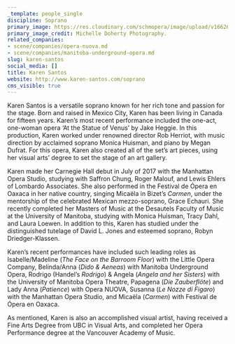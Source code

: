 ```yaml
---
_template: people_single
discipline: Soprano
primary_image: https://res.cloudinary.com/schmopera/image/upload/v1662644546/media/2022/09/KarenSantos_MichelleDohertyPhotography_ewlrtg.jpg
primary_image_credit: Michelle Doherty Photography.
related_companies:
- scene/companies/opera-nuova.md
- scene/companies/manitoba-underground-opera.md
slug: karen-santos
social_media: []
title: Karen Santos
website: http://www.karen-santos.com/soprano
cms_visible: true
---
```

Karen Santos is a versatile soprano known for her rich tone and passion for the stage. Born and raised in Mexico City, Karen has been living in Canada for fifteen years. Karen’s most recent performance included the one-act, one-woman opera ‘At the Statue of Venus’ by Jake Heggie. In this production, Karen worked under renowned director Rob Herriot, with music direction by acclaimed soprano Monica Huisman, and piano by Megan Dufrat. For this opera, Karen also created all of the set’s art pieces, using her visual arts’ degree to set the stage of an art gallery. 

Karen made her Carnegie Hall debut in July of 2017 with the Manhattan Opera Studio, studying with Saffron Chung, Roger Malouf, and Lewis Ehlers of Lombardo Associates. She also performed in the Festival de Ópera en Oaxaca in her native country, singing Micaëla in Bizet’s _Carmen_, under the mentorship of the celebrated Mexican mezzo-soprano, Grace Echauri. She recently completed her Masters of Music at the Desautels Faculty of Music at the University of Manitoba, studying with Monica Huisman, Tracy Dahl, and Laura Loewen. In addition to this, Karen has studied under the distinguished tutelage of David L. Jones and esteemed soprano, Robyn Driedger-Klassen.

Karen’s recent performances have included such leading roles as Isabelle/Madeline (_The Face on the Barroom Floor_) with the Little Opera Company, Belinda/Anna (_Dido & Aeneas_) with Manitoba Underground Opera, Rodrigo (Handel’s _Rodrigo_) & Angela (_Angela and her Sisters_) with the University of Manitoba Opera Theatre, Papagena (_Die Zauberflöte_) and Lady Anna (_Patience_) with Opera NUOVA, Susanna (_Le Nozze di Figaro_) with the Manhattan Opera Studio, and Micaëla (_Carmen_) with Festival de Ópera en Oaxaca. 

As mentioned, Karen is also an accomplished visual artist, having received a Fine Arts Degree from UBC in Visual Arts, and completed her Opera Performance degree at the Vancouver Academy of Music.